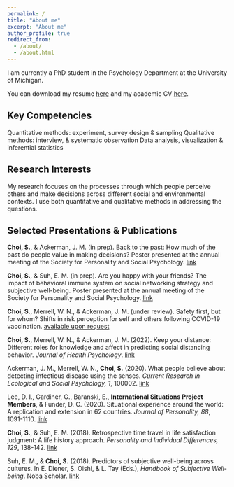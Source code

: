 ```yaml
---
permalink: /
title: "About me"
excerpt: "About me"
author_profile: true
redirect_from: 
  - /about/
  - /about.html
---
```

I am currently a PhD student in the Psychology Department at the University of Michigan.

You can download my resume [here](https://choi-soyeon.github.io/files/choi_resume.pdf) and my academic CV [here](https://choi-soyeon.github.io/files/choi_cv.pdf).


Key Competencies
------
Quantitative methods: experiment, survey design & sampling
Qualitative methods: interview, & systematic observation
Data analysis, visualization & inferential statistics


Research Interests
------
My research focuses on the processes through which people perceive others and make decisions across different social and environmental contexts. I use both quantitative and qualitative methods in addressing the questions.


Selected Presentations & Publications
------
**Choi, S.**, & Ackerman, J. M. (in prep). Back to the past: How much of the past do people value in making decisions? Poster presented at the annual meeting of the Society for Personality and Social Psychology. [link](https://choi-soyeon.github.io/files/inprep_Choi,Ackerman.pdf)

**Choi, S.**, & Suh, E. M. (in prep). Are you happy with your friends? The impact of behavioral immune system on social networking strategy and subjective well-being. Poster presented at the annual meeting of the Society for Personality and Social Psychology. [link](https://choi-soyeon.github.io/files/inprep_Choi,Suh.pdf)

**Choi, S.**, Merrell, W. N., & Ackerman, J. M. (under review). Safety first, but for whom? Shifts in risk perception for self and others following COVID-19 vaccination. [available upon request](mailto:soyeonc@umich.edu)

**Choi, S.**, Merrell, W. N., & Ackerman, J. M. (2022). Keep your distance: Different roles for knowledge and affect in predicting social distancing behavior. _Journal of Health Psychology_. [link](https://choi-soyeon.github.io/files/2021_Choi,Merrell,Ackerman_jhp.pdf)

Ackerman, J. M., Merrell, W. N., **Choi, S.** (2020). What people believe about detecting infectious disease using the senses. _Current Research in Ecological and Social Psychology, 1_, 100002. [link](https://choi-soyeon.github.io/files/2020_Ackerman,Merrell,Choi.pdf)

Lee, D. I., Gardiner, G., Baranski, E., **International Situations Project Members**, & Funder, D. C. (2020). Situational experience around the world: A replication and extension in 62 countries. _Journal of Personality, 88_, 1091-1110. [link](https://choi-soyeon.github.io/files/2020_Lee,etal.pdf)

**Choi, S.**, & Suh, E. M. (2018). Retrospective time travel in life satisfaction judgment: A life history approach. _Personality and Individual Differences, 129_, 138-142. [link](https://choi-soyeon.github.io/files/2018_Choi,Suh.pdf)

Suh, E. M., & **Choi, S.** (2018). Predictors of subjective well-being across cultures. In E. Diener, S. Oishi, & L. Tay (Eds.), _Handbook of Subjective Well-being_. Noba Scholar. [link](https://choi-soyeon.github.io/files/2018_Suh,Choi.pdf)
   
   
